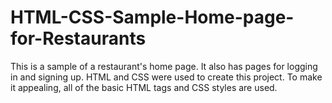 # HTML-CSS-Sample-Home-page-for-Restaurants
This is a sample of a restaurant's home page. It also has pages for logging in and signing up. HTML and CSS were used to create this project. To make it appealing, all of the basic HTML tags and CSS styles are used.
